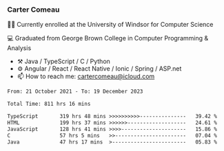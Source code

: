 ### Carter Comeau

🙋‍♂️ Currently enrolled at the University of Windsor for Computer Science

💻 Graduated from George Brown College in Computer Programming & Analysis

- ⚒️ Java / TypeScript / C / Python
- ⚙️ Angular / React / React Native / Ionic / Spring / ASP.net
- 📫 How to reach me: cartercomeau@icloud.com

<!--START_SECTION:waka-->

```txt
From: 21 October 2021 - To: 19 December 2023

Total Time: 811 hrs 16 mins

TypeScript       319 hrs 48 mins >>>>>>>>>>---------------   39.42 %
HTML             199 hrs 37 mins >>>>>>-------------------   24.61 %
JavaScript       128 hrs 41 mins >>>>---------------------   15.86 %
C                57 hrs 5 mins   >>-----------------------   07.04 %
Java             47 hrs 17 mins  >------------------------   05.83 %
```

<!--END_SECTION:waka-->
